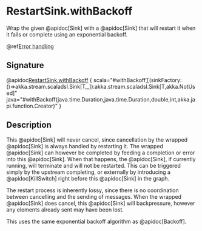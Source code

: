 # RestartSink.withBackoff

Wrap the given @apidoc[Sink] with a @apidoc[Sink] that will restart it when it fails or complete using an exponential backoff.

@ref[Error handling](../index.md#error-handling)

## Signature

@apidoc[RestartSink.withBackoff](RestartSink$) { scala="#withBackoff[T](minBackoff:scala.concurrent.duration.FiniteDuration,maxBackoff:scala.concurrent.duration.FiniteDuration,randomFactor:Double,maxRestarts:Int)(sinkFactory:()=&gt;akka.stream.scaladsl.Sink[T,_]):akka.stream.scaladsl.Sink[T,akka.NotUsed]"  java="#withBackoff(java.time.Duration,java.time.Duration,double,int,akka.japi.function.Creator)" }


## Description

This @apidoc[Sink] will never cancel, since cancellation by the wrapped @apidoc[Sink] is always handled by restarting it.
The wrapped @apidoc[Sink] can however be completed by feeding a completion or error into this @apidoc[Sink]. When that
happens, the @apidoc[Sink], if currently running, will terminate and will not be restarted. This can be triggered
simply by the upstream completing, or externally by introducing a @apidoc[KillSwitch] right before this @apidoc[Sink] in the
graph.

The restart process is inherently lossy, since there is no coordination between cancelling and the sending of
messages. When the wrapped @apidoc[Sink] does cancel, this @apidoc[Sink] will backpressure, however any elements already
sent may have been lost.

This uses the same exponential backoff algorithm as @apidoc[Backoff].
